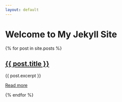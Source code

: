 ```yaml
---
layout: default
---
```


<h1>Welcome to My Jekyll Site</h1>

<div class="posts">
  {% for post in site.posts %}
    <div class="post">
      <h2><a href="{{ post.url }}">{{ post.title }}</a></h2>
      <p>{{ post.excerpt }}</p>
      <p><a href="{{ post.url }}">Read more</a></p>
    </div>
  {% endfor %}
</div>
